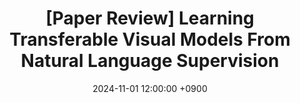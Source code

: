 ---
title: "[Paper Review] Learning Transferable Visual Models From Natural Language Supervision"
date: 2024-11-01 12:00:00 +0900
categories: ["Paper Review", "Text-Supervised Learning"]
tags: ["paper review", "clip"]
use_math: true
---